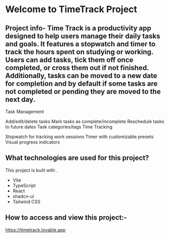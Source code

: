 # Welcome to TimeTrack Project

## Project info- Time Track is a productivity app designed to help users manage their daily tasks and goals. It features a stopwatch and timer to track the hours spent on studying or working. Users can add tasks, tick them off once completed, or cross them out if not finished. Additionally, tasks can be moved to a new date for completion and by default if some tasks are not completed or pending they are moved to the next day.

Task Management

Add/edit/delete tasks
Mark tasks as complete/incomplete
Reschedule tasks to future dates
Task categories/tags
Time Tracking

Stopwatch for tracking work sessions
Timer with customizable presets
Visual progress indicators

## What technologies are used for this project?

This project is built with .

- Vite
- TypeScript
- React
- shadcn-ui
- Tailwind CSS

## How to access and view this project:-
https://timetrack.lovable.app
